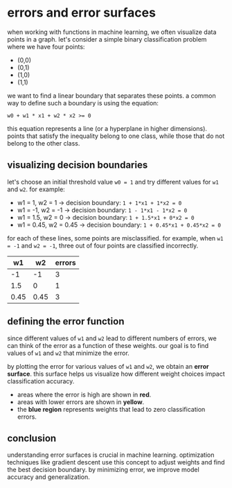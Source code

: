 # errors and error surfaces

when working with functions in machine learning, we often visualize data points in a graph. let's consider a simple binary classification problem where we have four points:

- (0,0)
- (0,1)
- (1,0)
- (1,1)

we want to find a linear boundary that separates these points. a common way to define such a boundary is using the equation:

```
w0 + w1 * x1 + w2 * x2 >= 0
```

this equation represents a line (or a hyperplane in higher dimensions). points that satisfy the inequality belong to one class, while those that do not belong to the other class.

## visualizing decision boundaries

let's choose an initial threshold value `w0 = 1` and try different values for `w1` and `w2`. for example:

- w1 = 1, w2 = 1 → decision boundary: `1 + 1*x1 + 1*x2 = 0`
- w1 = -1, w2 = -1 → decision boundary: `1 - 1*x1 - 1*x2 = 0`
- w1 = 1.5, w2 = 0 → decision boundary: `1 + 1.5*x1 + 0*x2 = 0`
- w1 = 0.45, w2 = 0.45 → decision boundary: `1 + 0.45*x1 + 0.45*x2 = 0`

for each of these lines, some points are misclassified. for example, when `w1 = -1` and `w2 = -1`, three out of four points are classified incorrectly. 

| w1  | w2  | errors |
|------|------|--------|
| -1   | -1   | 3      |
| 1.5  | 0    | 1      |
| 0.45 | 0.45 | 3      |

## defining the error function

since different values of `w1` and `w2` lead to different numbers of errors, we can think of the error as a function of these weights. our goal is to find values of `w1` and `w2` that minimize the error. 

by plotting the error for various values of `w1` and `w2`, we obtain an **error surface**. this surface helps us visualize how different weight choices impact classification accuracy.

- areas where the error is high are shown in **red**.
- areas with lower errors are shown in **yellow**.
- the **blue region** represents weights that lead to zero classification errors.

## conclusion

understanding error surfaces is crucial in machine learning. optimization techniques like gradient descent use this concept to adjust weights and find the best decision boundary. by minimizing error, we improve model accuracy and generalization.

